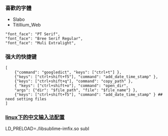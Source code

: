 ### 喜歡的字體

 - Slabo 
 - Titillium_Web
 
```
"font_face": "PT Serif", 
"font_face": "Bree Serif Regular", 
"font_face": "Muli Extralight",
```
 
### 强大的快捷键

```
[
    {"command": "googledict", "keys": ["ctrl+t"] },
    {"keys": ["ctrl+shift+f5"], "command": "add_date_time_stamp" },
    {"keys": ["ctrl+shift+q"], "command": "copy_path" },
    { "keys": ["ctrl+shift+o"], "command": "open_dir", 
    "args": {"dir": "$file_path", "file": "$file_name"} },
    {"keys": ["ctrl+shift+f5"], "command": "add_date_time_stamp" } ## need setting files
]

```

### [linux下的中文输入法配置](https://github.com/hwoihann/sublime-text-3/blob/master/docus/linux%E4%B8%8B%E4%B8%AD%E6%96%87%E8%BE%93%E5%85%A5%E6%B3%95%E9%85%8D%E7%BD%AE.md)

LD_PRELOAD=./libsublime-imfix.so subl    

